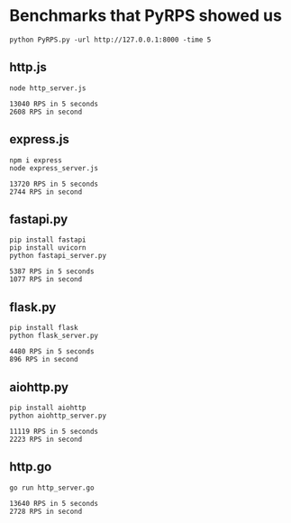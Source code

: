 # Benchmarks that PyRPS showed us
```
python PyRPS.py -url http://127.0.0.1:8000 -time 5
```

## http.js

```
node http_server.js
```

```
13040 RPS in 5 seconds
2608 RPS in second
```


## express.js
```
npm i express
node express_server.js
```

```
13720 RPS in 5 seconds
2744 RPS in second
```

## fastapi.py
```
pip install fastapi
pip install uvicorn
python fastapi_server.py
```

```
5387 RPS in 5 seconds
1077 RPS in second
```

## flask.py
```
pip install flask
python flask_server.py
```

```
4480 RPS in 5 seconds
896 RPS in second
```

## aiohttp.py
```
pip install aiohttp
python aiohttp_server.py
```

```
11119 RPS in 5 seconds
2223 RPS in second
```

## http.go
```
go run http_server.go
```

```
13640 RPS in 5 seconds
2728 RPS in second
```